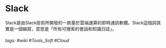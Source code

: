 # Slack
Slack是由Slack技術所開發的一款基於雲端運算的即時通訊軟體。Slack這個詞其實是一個縮寫，意思是「所有可搜索的會話和知識日誌」。

###### tags: #wiki #Tools_Soft  #Cloud